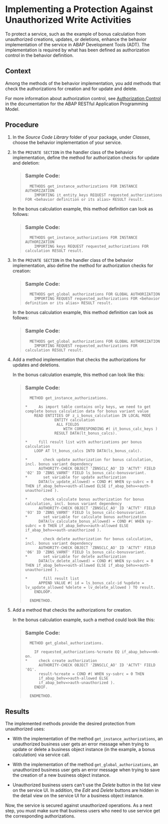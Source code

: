 <!-- loioee732d69e7c94586819efe0e165a9566 -->

# Implementing a Protection Against Unauthorized Write Activities

To protect a service, such as the example of bonus calculation from unauthorized creations, updates, or deletions, enhance the behavior implementation of the service in ABAP Development Tools \(ADT\). The implementation is required by what has been defined as authorization control in the behavior definition.



## Context

Among the methods of the behavior implementation, you add methods that check the authorizations for creation and for update and delete.

For more information about authorization control, see [Authorization Control](https://help.sap.com/viewer/923180ddb98240829d935862025004d6/Cloud/en-US/375a8124b22948688ac1c55297868d06.html) in the documentation for the ABAP RESTful Application Programming Model.



<a name="loioee732d69e7c94586819efe0e165a9566__steps_lcv_pjj_xlb"/>

## Procedure

1.  In the *Source Code Library* folder of your package, under *Classes*, choose the behavior implementation of your service.

2.  In the `PRIVATE SECTION` in the handler class of the behavior implementation, define the method for authorization checks for update and deletion:

    > ### Sample Code:  
    > ```abap
    >   METHODS get_instance_authorizations FOR INSTANCE AUTHORIZATION
    >     IMPORTING it_entity_keys REQUEST requested_authorizations FOR <behavior definition or its alias> RESULT result.
    > ```

    In the bonus calculation example, this method definition can look as follows:

    > ### Sample Code:  
    > ```abap
    >   METHODS get_instance_authorizations FOR INSTANCE AUTHORIZATION
    >     IMPORTING keys REQUEST requested_authorizations FOR calculation RESULT result.
    > ```

3.  In the `PRIVATE SECTION` in the handler class of the behavior implementation, also define the method for authorization checks for creation:

    > ### Sample Code:  
    > ```abap
    >   METHODS get_global_authorizations FOR GLOBAL AUTHORIZATION
    >     IMPORTING REQUEST requested_authorizations FOR <behavior definition or its alias> RESULT result.
    > ```

    In the bonus calculation example, this method definition can look as follows:

    > ### Sample Code:  
    > ```abap
    >   METHODS get_global_authorizations FOR GLOBAL AUTHORIZATION
    >     IMPORTING REQUEST requested_authorizations FOR calculation RESULT result.
    > ```

4.  Add a method implementation that checks the authorizations for updates and deletions.

    In the bonus calculation example, this method can look like this:

    > ### Sample Code:  
    > ```abap
    >   METHOD get_instance_authorizations.
    > 
    > *     As import table contains only keys, we need to get complete bonus calculation data for bonus variant value
    >     READ ENTITIES OF z_i_bonus_calculation IN LOCAL MODE
    >              ENTITY calculation
    >               ALL FIELDS
    >                  WITH CORRESPONDING #( it_bonus_calc_keys )
    >              RESULT DATA(lt_bonus_calcs).
    > 
    > *     fill result list with authorizations per bonus calculation
    >     LOOP AT lt_bonus_calcs INTO DATA(ls_bonus_calc).
    > 
    > *       check update authorization for bonus calculation, incl. bonus variant dependency
    >       AUTHORITY-CHECK OBJECT 'ZBNSCLC_AO' ID 'ACTVT' FIELD '02' ID 'ZBNS_VARNT' FIELD ls_bonus_calc-bonusvariant.
    > *       set variable for update authorization
    >       DATA(lv_update_allowed) = COND #( WHEN sy-subrc = 0 THEN if_abap_behv=>auth-allowed ELSE if_abap_behv=>auth-unauthorized ).
    > 
    > *       check calculate bonus authorization for bonus calculation, incl. bonus variant dependency
    >       AUTHORITY-CHECK OBJECT 'ZBNSCLC_AO' ID 'ACTVT' FIELD '93' ID 'ZBNS_VARNT' FIELD ls_bonus_calc-bonusvariant.
    > *       set variable for calculate bonus authorization
    >       DATA(lv_calculate_bonus_allowed) = COND #( WHEN sy-subrc = 0 THEN if_abap_behv=>auth-allowed ELSE if_abap_behv=>auth-unauthorized ).
    > 
    > *       check delete authorization for bonus calculation, incl. bonus variant dependency
    >       AUTHORITY-CHECK OBJECT 'ZBNSCLC_AO' ID 'ACTVT' FIELD '06' ID 'ZBNS_VARNT' FIELD ls_bonus_calc-bonusvariant.
    > *       set variable for delete authorization
    >       DATA(lv_delete_allowed) = COND #( WHEN sy-subrc = 0 THEN if_abap_behv=>auth-allowed ELSE if_abap_behv=>auth-unauthorized ).
    > 
    > *       fill result list
    >       APPEND VALUE #( id = ls_bonus_calc-id %update = lv_update_allowed %delete = lv_delete_allowed ) TO result.
    >     ENDLOOP.
    > 
    >   ENDMETHOD.
    > 
    > ```

5.  Add a method that checks the authorizations for creation.

    In the bonus calculation example, such a method could look like this:

    > ### Sample Code:  
    > ```abap
    >   METHOD get_global_authorizations.
    >   
    >     IF requested_authorizations-%create EQ if_abap_behv=>mk-on.
    > *     check create authorization
    >       AUTHORITY-CHECK OBJECT 'ZBNSCLC_AO' ID 'ACTVT' FIELD '01'.
    >       result-%create = COND #( WHEN sy-subrc = 0 THEN
    >       if_abap_behv=>auth-allowed ELSE
    >       if_abap_behv=>auth-unauthorized ).
    >     ENDIF.
    > 
    >   ENDMETHOD.
    > ```




<a name="loioee732d69e7c94586819efe0e165a9566__result_pyz_scp_nlb"/>

## Results

The implemented methods provide the desired protection from unauthorized uses:

-   With the implementation of the method `get_instance_authorizations`, an unauthorized business user gets an error message when trying to update or delete a business object instance \(in the example, a bonus calculation\) via service call.

-   With the implementation of the method `get_global_authorizations`, an unauthorized business user gets an error message when trying to save the creation of a new business object instance.

-   Unauthorized business users can't use the *Delete* button in the list view on the service UI. In addition, the *Edit* and *Delete* buttons are hidden in the detail view on the service UI for a business object instance.


Now, the service is secured against unauthorized operations. As a next step, you must make sure that business users who need to use service get the corresponding authorizations.

